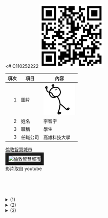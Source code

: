 <# C110252222 <img src="qrcode.png" width="200" height="200">

| 項次 | 項目 | 內容 |
|----:|------|------|
|1 | 圖片 | <img src="123.png" width="100" Height="100" />|
|2 | 姓名 | 李智宇 |
|3 | 職稱 | 學生 |
|3 | 任職公司 | 高雄科技大學 |

<a href="https://www.youtube.com/watch?v=arxHyiDv7VQ" target="_blank">倫敦智慧城市</a><br>
<a href="http://www.youtube.com/watch?feature=player_embedded&v=arxHyiDv7VQ" target="_blank"><img src="http://img.youtube.com/vi/arxHyiDv7VQ/0.jpg" 
alt="倫敦智慧城市" width="400" height="250" border="10" /></a>
<br>影片取自 youtube

<br><br><br>

<details>
  1
  <summary>
    (1)
  </summary>
</details>
<details>
2
  <summary>
(2)
  </summary>
</details>
<details>
  3
  <summary>
    (3)
  </summary>
</details>

